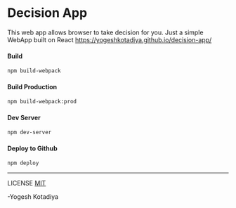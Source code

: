 # Decision App

This web app allows browser to take decision for you.
Just a simple WebApp built on React
https://yogeshkotadiya.github.io/decision-app/

#### Build
```bash
npm build-webpack
```
#### Build Production
```bash
npm build-webpack:prod
```
#### Dev Server
```bash
npm dev-server
```
#### Deploy to Github
```bash
npm deploy
```

---

LICENSE [MIT](../blob/master/LICENSE)

-Yogesh Kotadiya
